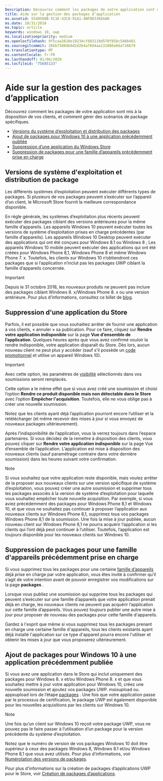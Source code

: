 ```yaml
---
Description: Découvrez comment les packages de votre application sont mis à la disposition de vos clients, et comment gérer des scénarios de package spécifiques.
title: Aide sur la gestion des packages d’application
ms.assetid: 55405D0B-5C1E-43C8-91A1-4BFDD336E6AB
ms.date: 10/31/2018
ms.topic: article
keywords: windows 10, uwp
ms.localizationpriority: medium
ms.openlocfilehash: 9f5caa2610e19234cfd83119d570f858c540b401
ms.sourcegitcommit: 26bb75084b9d2d2b4a76d4aa131066e8da716679
ms.translationtype: MT
ms.contentlocale: fr-FR
ms.lasthandoff: 01/06/2020
ms.locfileid: "75685133"
---
```

# <a name="guidance-for-app-package-management"></a>Aide sur la gestion des packages d’application

Découvrez comment les packages de votre application sont mis à la disposition de vos clients, et comment gérer des scénarios de package spécifiques.

-   [Versions du système d’exploitation et distribution des packages](#os-versions-and-package-distribution)
-   [Ajout de packages pour Windows 10 à une application précédemment publiée](#adding-packages-for-windows-10-to-a-previously-published-app)
-   [Suppression d’une application du Windows Store](#removing-an-app-from-the-store)
-   [Suppression de packages pour une famille d’appareils précédemment prise en charge](#removing-packages-for-a-previously-supported-device-family)


## <a name="os-versions-and-package-distribution"></a>Versions de système d'exploitation et distribution de package

Les différents systèmes d’exploitation peuvent exécuter différents types de packages. Si plusieurs de vos packages peuvent s’exécuter sur l’appareil d’un client, le Microsoft Store fournit la meilleure correspondance disponible.

En règle générale, les systèmes d’exploitation plus récents peuvent exécuter des packages ciblant des versions antérieures pour la même famille d’appareils. Les appareils Windows 10 peuvent exécuter toutes les versions de système d’exploitation prises en charge précédentes (par famille d’appareils). Les appareils Windows 10 Desktop peuvent exécuter des applications qui ont été conçues pour Windows 8.1 ou Windows 8 ; Les appareils Windows 10 mobile peuvent exécuter des applications qui ont été créées pour Windows Phone 8,1, Windows Phone 8 et même Windows Phone 7. x. Toutefois, les clients sur Windows 10 n’obtiendront ces packages que si l’application n’inclut pas les packages UWP ciblant la famille d’appareils concernée.

> [!IMPORTANT]
> Depuis le 31 octobre 2018, les nouveaux produits ne peuvent pas inclure des packages ciblant Windows 8. x/Windows Phone 8. x ou une version antérieure. Pour plus d’informations, consultez ce billet de [blog](https://blogs.windows.com/windowsdeveloper/2018/08/20/important-dates-regarding-apps-with-windows-phone-8-x-and-earlier-and-windows-8-8-1-packages-submitted-to-microsoft-store).


## <a name="removing-an-app-from-the-store"></a>Suppression d'une application du Store

Parfois, il est possible que vous souhaitiez arrêter de fournir une application à vos clients, « annuler » sa publication. Pour ce faire, cliquez sur **Rendre votre application indisponible** sur la page **Vue d’ensemble de l’application**. Quelques heures après que vous avez confirmé vouloir la rendre indisponible, votre application disparaît du Store. Dès lors, aucun nouveau client ne peut plus y accéder (sauf s'il possède un [code promotionnel](generate-promotional-codes.md) et utilise un appareil Windows 10).

> [!IMPORTANT]
> Avec cette option, les paramètres de [visibilité](choose-visibility-options.md#discoverability) sélectionnés dans vos soumissions seront remplacés. 

Cette option a le même effet que si vous avez créé une soumission et choisi l’option **Rendre ce produit disponible mais non détectable dans le Store** avec l’option **Empêcher l'acquisition**. Toutefois, elle ne vous oblige pas à créer une nouvelle soumission.

Notez que les clients ayant déjà l’application pourront encore l’utiliser et la retélécharger (et même recevoir des mises à jour si vous envoyez de nouveaux packages ultérieurement).

Après l’indisponibilité de l’application, vous la verrez toujours dans l’espace partenaires. Si vous décidez de la remettre à disposition des clients, vous pouvez cliquer sur **Rendre votre application indisponible** sur la page Vue d’ensemble de l’application. L’application est mise à disposition des nouveaux clients (sauf paramétrage contraire dans votre dernière soumission) dans les heures suivant votre confirmation.

> [!NOTE]
> Si vous souhaitez que votre application reste disponible, mais voulez arrêter de la proposer aux nouveaux clients sur une version spécifique de système d’exploitation, vous pouvez créer une autre soumission et supprimer tous les packages associés à la version de système d’exploitation pour laquelle vous souhaitez empêcher toute nouvelle acquisition. Par exemple, si vous aviez précédemment des packages pour Windows Phone 8,1 et Windows 10, et que vous ne souhaitez pas continuer à proposer l’application aux nouveaux clients sur Windows Phone 8,1, supprimez tous vos packages Windows Phone 8,1 de la soumission. Une fois la mise à jour publiée, aucun nouveau client sur Windows Phone 8,1 ne pourra acquérir l’application si les clients qui l’ont déjà peut continuer à l’utiliser. Toutefois, l’application est toujours disponible pour les nouveaux clients sur Windows 10.


## <a name="removing-packages-for-a-previously-supported-device-family"></a>Suppression de packages pour une famille d'appareils précédemment prise en charge

Si vous supprimez tous les packages pour une certaine [famille d’appareils](https://docs.microsoft.com/uwp/extension-sdks/device-families-overview) déjà prise en charge par votre application, vous êtes invité à confirmer qu’il s’agit de votre intention avant de pouvoir enregistrer vos modifications sur la page **packages** .

Lorsque vous publiez une soumission qui supprime tous les packages qui peuvent s’exécuter sur une famille d’appareils que votre application prenait déjà en charge, les nouveaux clients ne peuvent pas acquérir l’application sur cette famille d’appareils. Vous pouvez toujours publier une autre mise à jour pour proposer de nouveau des packages pour cette famille d'appareils.

Gardez à l'esprit que même si vous supprimez tous les packages prenant en charge une certaine famille d'appareils, tous les clients existants ayant déjà installé l'application sur ce type d'appareil pourra encore l'utiliser et obtenir les mises à jour que vous proposerez ultérieurement.


<a name="adding-packages-for-windows-10-to-a-previously-published-app"></a>

## <a name="adding-packages-for-windows10-to-a-previously-published-app"></a>Ajout de packages pour Windows 10 à une application précédemment publiée

Si vous avez une application dans le Store qui inclut uniquement des packages pour Windows 8. x et/ou Windows Phone 8. x et que vous souhaitez mettre à jour votre application pour Windows 10, créez une nouvelle soumission et ajoutez vos packages UWP. msixupload ou. appxupload lors de l’étape [packages](upload-app-packages.md) . Une fois que votre application passe par le processus de certification, le package UWP est également disponible pour les nouvelles acquisitions par les clients sur Windows 10.

> [!NOTE]
> Une fois qu’un client sur Windows 10 reçoit votre package UWP, vous ne pouvez pas le faire passer à l’utilisation d’un package pour la version précédente du système d’exploitation. 

Notez que le numéro de version de vos packages Windows 10 doit être supérieur à ceux des packages Windows 8, Windows 8.1 et/ou Windows Phone 8,1 que vous avez utilisés. Pour plus d’informations, voir [Numérotation des versions de packages](package-version-numbering.md).

Pour plus d’informations sur la création de packages d’applications UWP pour le Store, voir [Création de packages d’applications](../packaging/index.md).

